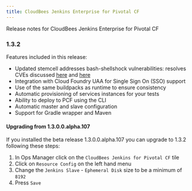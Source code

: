 ```yaml
---
title: CloudBees Jenkins Enterprise for Pivotal CF
---
```


Release notes for CloudBees Jenkins Enterprise for Pivotal CF

### 1.3.2

Features included in this release:

* Updated stemcell addresses bash-shellshock vulnerabilities: resolves CVEs discussed [here](http://www.pivotal.io/security/CVE-2014-6271) and [here](http://www.pivotal.io/security/CVE-2014-7186)
* Integration with Cloud Foundry UAA for Single Sign On (SSO) support
* Use of the same buildpacks as runtime to ensure consistency
* Automatic provisioning of services instances for your tests
* Ability to deploy to PCF using the CLI 
* Automatic master and slave configuration
* Support for Gradle wrapper and Maven

#### Upgrading from 1.3.0.0.alpha.107
If you installed the beta release 1.3.0.0.alpha.107 you can upgrade to 1.3.2 following these steps:

1. In Ops Manager click on the `CloudBees Jenkins for Pivotal CF` tile
2. Click on `Resource Config` on the left hand menu
3. Change the `Jenkins Slave` - `Ephemeral Disk` size to be a minimum of `8192`
4. Press `Save`
